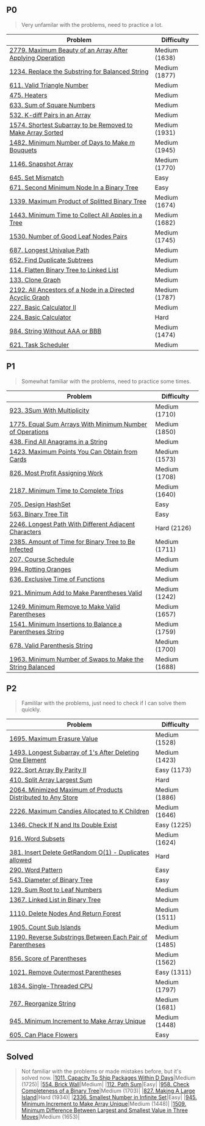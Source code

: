 ## P0
> Very unfamilar with the problems, need to practice a lot.

| Problem          | Difficulty |
|------------------|------------|
|[2779. Maximum Beauty of an Array After Applying Operation](../leetcode/2779.maximum-beauty-of-an-array-after-applying-operation.md)|Medium (1638)|
|[1234. Replace the Substring for Balanced String](../leetcode/1234.replace-the-substring-for-balanced-string.md)|Medium (1877)|
|[611. Valid Triangle Number](../leetcode/611.valid-triangle-number.md)|Medium|
|[475. Heaters](../leetcode/475.heaters.md)|Medium|
|[633. Sum of Square Numbers](../leetcode/633.sum-of-square-numbers.md)|Medium|
|[532. K-diff Pairs in an Array](../leetcode/532.k-diff-pairs-in-an-array.md)|Medium|
[1574. Shortest Subarray to be Removed to Make Array Sorted](../leetcode/1574.shortest-subarray-to-be-removed-to-make-array-sorted.md)|Medium (1931)|
|[1482. Minimum Number of Days to Make m Bouquets](../leetcode/1482.minimum-number-of-days-to-make-m-bouquets.md)|Medium (1945)|
|[1146. Snapshot Array](../leetcode/1146.snapshot-array.md)|Medium (1770)|
|[645. Set Mismatch](../leetcode/645.set-mismatch.md)|Easy|
|[671. Second Minimum Node In a Binary Tree](../leetcode/671.second-minimum-node-in-a-binary-tree.md)|Easy|
|[1339. Maximum Product of Splitted Binary Tree](../leetcode/1339.maximum-product-of-splitted-binary-tree.md)|Medium (1674)|
|[1443. Minimum Time to Collect All Apples in a Tree](../leetcode/1443.minimum-time-to-collect-all-apples-in-a-tree.md)|Medium (1682)|
|[1530. Number of Good Leaf Nodes Pairs](../leetcode/1530.number-of-good-leaf-nodes-pairs.md)|Medium (1745)|
|[687. Longest Univalue Path](../leetcode/687.longest-univalue-path.md)|Medium|
|[652. Find Duplicate Subtrees](../leetcode/652.find-duplicate-subtrees.md)|Medium|
|[114. Flatten Binary Tree to Linked List](../leetcode/114.flatten-binary-tree-to-linked-list.md)|Medium|
|[133. Clone Graph](../leetcode/133.clone-graph.md)|Medium|
|[2192. All Ancestors of a Node in a Directed Acyclic Graph](../leetcode/2192.all-ancestors-of-a-node-in-a-directed-acyclic-graph.md)|Medium (1787)|
|[227. Basic Calculator II](../leetcode/227.basic-calculator-ii.md)|Medium|
|[224. Basic Calculator](../leetcode/224.basic-calculator.md)|Hard|
|[984. String Without AAA or BBB](../leetcode/984.string-without-aaa-or-bbb.md)|Medium (1474)|
|[621. Task Scheduler](../leetcode/621.task-scheduler.md)|Medium|

## P1
> Somewhat familiar with the problems, need to practice some times.

| Problem          | Difficulty |
|------------------|------------|
|[923. 3Sum With Multiplicity](../leetcode/923.3sum-with-multiplicity.md)|Medium (1710)|
|[1775. Equal Sum Arrays With Minimum Number of Operations](../leetcode/1775.equal-sum-arrays-with-minimum-number-of-operations.md)|Medium (1850)|
|[438. Find All Anagrams in a String](../leetcode/438.find-all-anagrams-in-a-string.md)|Medium|
|[1423. Maximum Points You Can Obtain from Cards](../leetcode/1423.maximum-points-you-can-obtain-from-cards.md)|Medium (1573)|
|[826. Most Profit Assigning Work](../leetcode/826.most-profit-assigning-work.md)|Medium (1708)|
|[2187. Minimum Time to Complete Trips](../leetcode/2187.minimum-time-to-complete-trips.md)|Medium (1640)|
|[705. Design HashSet](../leetcode/705.design-hashset.md)|Easy|
|[563. Binary Tree Tilt](../leetcode/563.binary-tree-tilt.md)|Easy|
|[2246. Longest Path With Different Adjacent Characters](../leetcode/2246.longest-path-with-different-adjacent-characters.md)|Hard (2126)|
|[2385. Amount of Time for Binary Tree to Be Infected](../leetcode/2385.amount-of-time-for-binary-tree-to-be-infected.md)|Medium (1711)|
|[207. Course Schedule](../leetcode/207.course-schedule.md)|Medium|
|[994. Rotting Oranges](../leetcode/994.rotting-orange.md)|Medium|
|[636. Exclusive Time of Functions](../leetcode/636.exclusive-time-of-functions.md)|Medium|
|[921. Minimum Add to Make Parentheses Valid](../leetcode/921.minimum-add-to-make-parentheses-valid.md)|Medium (1242)|
|[1249. Minimum Remove to Make Valid Parentheses](../leetcode/1249.minimum-remove-to-make-valid-parentheses.md)|Medium (1657)|
|[1541. Minimum Insertions to Balance a Parentheses String](../leetcode/1541.minimum-insertions-to-balance-a-parentheses-string.md)|Medium (1759)|
|[678. Valid Parenthesis String](../leetcode/678.valid-parenthesis-string.md)|Medium (1700)|
|[1963. Minimum Number of Swaps to Make the String Balanced](../leetcode/1963.minimum-number-of-swaps-to-make-the-string-balanced.md)|Medium (1688)|

## P2
> Famililar with the problems, just need to check if I can solve them quickly.

| Problem          | Difficulty |
|------------------|------------|
|[1695. Maximum Erasure Value](../leetcode/1695.maximum-erasure-value.md)|Medium (1528)|
|[1493. Longest Subarray of 1's After Deleting One Element](../leetcode/1493.longest-subarray-of-1s-after-deleting-one-element.md)|Medium (1423)|
|[922. Sort Array By Parity II](../leetcode/922.sort-array-by-parity-ii.md)|Easy (1173)|
|[410. Split Array Largest Sum](../leetcode/410.split-array-largest-sum.md)|Hard|
|[2064. Minimized Maximum of Products Distributed to Any Store](../leetcode/2064.minimized-maximum-of-products-distributed-to-any-store.md)|Medium (1886)|
|[2226. Maximum Candies Allocated to K Children](../leetcode/2226.maximum-candies-allocated-to-k-children.md)|Medium (1646)|
|[1346. Check If N and Its Double Exist](../leetcode/1346.check-if-n-and-its-double-exist.md)|Easy (1225)|
|[916. Word Subsets](../leetcode/916.word-subsets.md)|Medium (1624)|
|[381. Insert Delete GetRandom O(1) - Duplicates allowed](../leetcode/381.insert-delete-getrandom-o1-duplicates-allowed.md)|Hard|
|[290. Word Pattern](../leetcode/290.word-pattern.md)|Easy|
|[543. Diameter of Binary Tree](../leetcode/543.diameter-of-binary-tree.md)|Easy|
|[129. Sum Root to Leaf Numbers](../leetcode/129.sum-root-to-leaf-numbers.md)|Medium|
|[1367. Linked List in Binary Tree](../leetcode/1367.linked-list-in-binary-tree.md)|Medium|
|[1110. Delete Nodes And Return Forest](../leetcode/1110.delete-nodes-and-return-forest.md)|Medium (1511)|
|[1905. Count Sub Islands](../leetcode/1905.count-sub-islands.md)|Medium|
|[1190. Reverse Substrings Between Each Pair of Parentheses](../leetcode/1190.reverse-substrings-between-each-pair-of-parentheses.md)|Medium (1485)|
|[856. Score of Parentheses](../leetcode/856.score-of-parentheses.md)|Medium (1562)|
|[1021. Remove Outermost Parentheses](../leetcode/1021.remove-outermost-parentheses.md)|Easy (1311)|
|[1834. Single-Threaded CPU](../leetcode/1834.single-threaded-cpu.md)|Medium (1797)|
|[767. Reorganize String](../leetcode/767.reorganize-string.md)|Medium (1681)|
|[945. Minimum Increment to Make Array Unique](../leetcode/945.minimum-increment-to-make-array-unique.md)|Medium (1448)|
|[605. Can Place Flowers](../leetcode/605.can-place-flowers.md)|Easy|

## Solved
> Not familiar with the problems or made mistakes before, but it's solved now.
|[1011. Capacity To Ship Packages Within D Days](../leetcode/1011.capacity-to-ship-packages-within-d-days.md)|Medium (1725)|
|[554. Brick Wall](../leetcode/554.brick-wall.md)|Medium|
|[112. Path Sum](../leetcode/112.path-sum.md)|Easy|
|[958. Check Completeness of a Binary Tree](../leetcode/958.check-completeness-of-a-binary-tree.md)|Medium (1703)|
|[827. Making A Large Island](../leetcode/827.making-a-large-island.md)|Hard (1934)|
|[2336. Smallest Number in Infinite Set](../leetcode/2336.smallest-number-in-infinite-set.md)|Easy|
|[945. Minimum Increment to Make Array Unique](../leetcode/945.minimum-increment-to-make-array-unique.md)|Medium (1448)|
|[1509. Minimum Difference Between Largest and Smallest Value in Three Moves](../leetcode/1509.minimum-difference-between-largest-and-smallest-value-in-three-moves.md)|Medium (1653)|